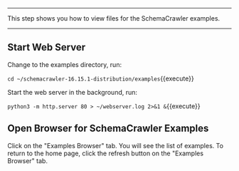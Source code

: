 -----

This step shows you how to view files for the SchemaCrawler examples.

-----

## Start Web Server

Change to the examples directory, run:

`cd ~/schemacrawler-16.15.1-distribution/examples`{{execute}}

Start the web server in the background, run:

`python3 -m http.server 80 > ~/webserver.log 2>&1 &`{{execute}}

## Open Browser for SchemaCrawler Examples

Click on the "Examples Browser" tab. You will see the list of examples. To return to the home page, click the refresh button on the "Examples Browser" tab.
